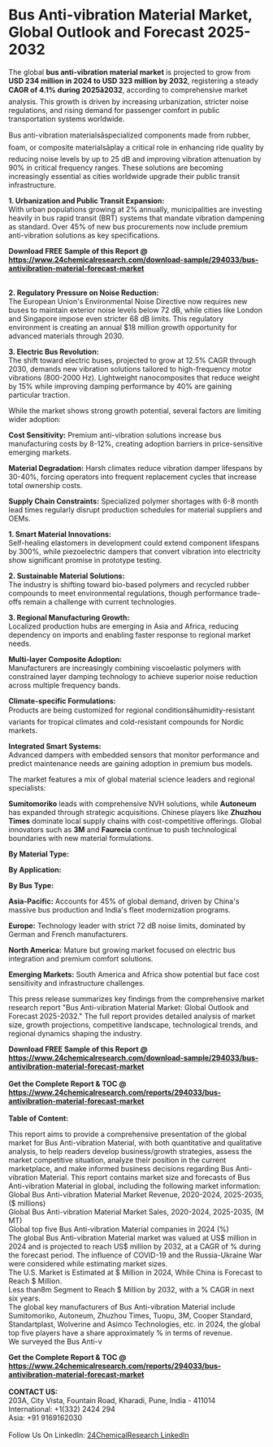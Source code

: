 <h1>Bus Anti-vibration Material Market, Global Outlook and Forecast 2025-2032</h1><p>The global <strong>bus anti-vibration material market</strong> is projected to grow from <strong>USD 234 million in 2024 to USD 323 million by 2032</strong>, registering a steady <strong>CAGR of 4.1% during 2025â2032</strong>, according to comprehensive market analysis. This growth is driven by increasing urbanization, stricter noise regulations, and rising demand for passenger comfort in public transportation systems worldwide.</p><p>Bus anti-vibration materialsâspecialized components made from rubber, foam, or composite materialsâplay a critical role in enhancing ride quality by reducing noise levels by up to 25 dB and improving vibration attenuation by 90% in critical frequency ranges. These solutions are becoming increasingly essential as cities worldwide upgrade their public transit infrastructure.</p><p><strong>1. Urbanization and Public Transit Expansion:</strong><br>
With urban populations growing at 2% annually, municipalities are investing heavily in bus rapid transit (BRT) systems that mandate vibration dampening as standard. Over 45% of new bus procurements now include premium anti-vibration solutions as key specifications.</p><div><b>Download FREE Sample of this Report @ 
            <a href="https://www.24chemicalresearch.com/download-sample/294033/bus-antivibration-material-forecast-market">
            https://www.24chemicalresearch.com/download-sample/294033/bus-antivibration-material-forecast-market</a></b></div><br><p><strong>2. Regulatory Pressure on Noise Reduction:</strong><br>
The European Union's Environmental Noise Directive now requires new buses to maintain exterior noise levels below 72 dB, while cities like London and Singapore impose even stricter 68 dB limits. This regulatory environment is creating an annual $18 million growth opportunity for advanced materials through 2030.</p><p><strong>3. Electric Bus Revolution:</strong><br>
The shift toward electric buses, projected to grow at 12.5% CAGR through 2030, demands new vibration solutions tailored to high-frequency motor vibrations (800-2000 Hz). Lightweight nanocomposites that reduce weight by 15% while improving damping performance by 40% are gaining particular traction.</p><p>While the market shows strong growth potential, several factors are limiting wider adoption:</p><p><strong>Cost Sensitivity:</strong> Premium anti-vibration solutions increase bus manufacturing costs by 8-12%, creating adoption barriers in price-sensitive emerging markets.</p><p><strong>Material Degradation:</strong> Harsh climates reduce vibration damper lifespans by 30-40%, forcing operators into frequent replacement cycles that increase total ownership costs.</p><p><strong>Supply Chain Constraints:</strong> Specialized polymer shortages with 6-8 month lead times regularly disrupt production schedules for material suppliers and OEMs.</p><p><strong>1. Smart Material Innovations:</strong><br>
Self-healing elastomers in development could extend component lifespans by 300%, while piezoelectric dampers that convert vibration into electricity show significant promise in prototype testing.</p><p><strong>2. Sustainable Material Solutions:</strong><br>
The industry is shifting toward bio-based polymers and recycled rubber compounds to meet environmental regulations, though performance trade-offs remain a challenge with current technologies.</p><p><strong>3. Regional Manufacturing Growth:</strong><br>
Localized production hubs are emerging in Asia and Africa, reducing dependency on imports and enabling faster response to regional market needs.</p><p><strong>Multi-layer Composite Adoption:</strong><br>
	Manufacturers are increasingly combining viscoelastic polymers with constrained layer damping technology to achieve superior noise reduction across multiple frequency bands.</p><p><strong>Climate-specific Formulations:</strong><br>
	Products are being customized for regional conditionsâhumidity-resistant variants for tropical climates and cold-resistant compounds for Nordic markets.</p><p><strong>Integrated Smart Systems:</strong><br>
	Advanced dampers with embedded sensors that monitor performance and predict maintenance needs are gaining adoption in premium bus models.</p><p>The market features a mix of global material science leaders and regional specialists:</p><p><strong>Sumitomoriko</strong> leads with comprehensive NVH solutions, while <strong>Autoneum</strong> has expanded through strategic acquisitions. Chinese players like <strong>Zhuzhou Times</strong> dominate local supply chains with cost-competitive offerings. Global innovators such as <strong>3M</strong> and <strong>Faurecia</strong> continue to push technological boundaries with new material formulations.</p><p><strong>By Material Type:</strong></p><p><strong>By Application:</strong></p><p><strong>By Bus Type:</strong></p><p><strong>Asia-Pacific:</strong> Accounts for 45% of global demand, driven by China's massive bus production and India's fleet modernization programs.</p><p><strong>Europe:</strong> Technology leader with strict 72 dB noise limits, dominated by German and French manufacturers.</p><p><strong>North America:</strong> Mature but growing market focused on electric bus integration and premium comfort solutions.</p><p><strong>Emerging Markets:</strong> South America and Africa show potential but face cost sensitivity and infrastructure challenges.</p><p>This press release summarizes key findings from the comprehensive market research report "Bus Anti-vibration Material Market: Global Outlook and Forecast 2025-2032." The full report provides detailed analysis of market size, growth projections, competitive landscape, technological trends, and regional dynamics shaping the industry.</p><div><b>Download FREE Sample of this Report @ 
            <a href="https://www.24chemicalresearch.com/download-sample/294033/bus-antivibration-material-forecast-market">
            https://www.24chemicalresearch.com/download-sample/294033/bus-antivibration-material-forecast-market</a></b></div><br><div><b>Get the Complete Report & TOC @ 
            <a href="https://www.24chemicalresearch.com/reports/294033/bus-antivibration-material-forecast-market">
            https://www.24chemicalresearch.com/reports/294033/bus-antivibration-material-forecast-market</a></b></div><br>
            <b>Table of Content:</b><p>This report aims to provide a comprehensive presentation of the global market for Bus Anti-vibration Material, with both quantitative and qualitative analysis, to help readers develop business/growth strategies, assess the market competitive situation, analyze their position in the current marketplace, and make informed business decisions regarding Bus Anti-vibration Material. This report contains market size and forecasts of Bus Anti-vibration Material in global, including the following market information:<br />
Global Bus Anti-vibration Material Market Revenue, 2020-2024, 2025-2035, ($ millions)<br />
Global Bus Anti-vibration Material Market Sales, 2020-2024, 2025-2035, (M MT)<br />
Global top five Bus Anti-vibration Material companies in 2024 (%)<br />
The global Bus Anti-vibration Material market was valued at US$ million in 2024 and is projected to reach US$ million by 2032, at a CAGR of % during the forecast period. The influence of COVID-19 and the Russia-Ukraine War were considered while estimating market sizes.<br />
The U.S. Market is Estimated at $ Million in 2024, While China is Forecast to Reach $ Million.<br />
Less than8m Segment to Reach $ Million by 2032, with a % CAGR in next six years.<br />
The global key manufacturers of Bus Anti-vibration Material include Sumitomoriko, Autoneum, Zhuzhou Times, Tuopu, 3M, Cooper Standard, Standartplast, Wolverine and Asimco Technologies, etc. in 2024, the global top five players have a share approximately % in terms of revenue.<br />
We surveyed the Bus Anti-v</p><div><b>Get the Complete Report & TOC @ 
            <a href="https://www.24chemicalresearch.com/reports/294033/bus-antivibration-material-forecast-market">
            https://www.24chemicalresearch.com/reports/294033/bus-antivibration-material-forecast-market</a></b></div><br><b>CONTACT US:</b><br>
            203A, City Vista, Fountain Road, Kharadi, Pune, India - 411014<br>
            International: +1(332) 2424 294<br>
            Asia: +91 9169162030 <br><br>
            Follow Us On LinkedIn: <a href="https://www.linkedin.com/company/24chemicalresearch/">24ChemicalResearch LinkedIn</a>